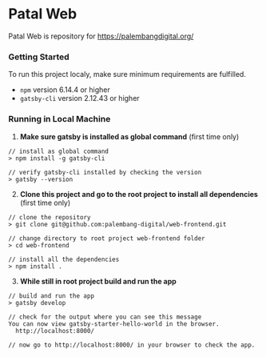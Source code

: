# Patal Web

Patal Web is repository for https://palembangdigital.org/

### Getting Started

To run this project localy, make sure minimum requirements are fulfilled.

- `npm` version 6.14.4 or higher
- `gatsby-cli` version 2.12.43 or higher

### Running in Local Machine

1. **Make sure gatsby is installed as global command** (first time only)

```
// install as global command
> npm install -g gatsby-cli

// verify gatsby-cli installed by checking the version
> gatsby --version

```

2. **Clone this project and go to the root project to install all dependencies** (first time only)

```
// clone the repository
> git clone git@github.com:palembang-digital/web-frontend.git

// change directory to root project web-frontend folder
> cd web-frontend

// install all the dependencies
> npm install .
```

3. **While still in root project build and run the app**

```
// build and run the app
> gatsby develop

// check for the output where you can see this message
You can now view gatsby-starter-hello-world in the browser.
  http://localhost:8000/

// now go to http://localhost:8000/ in your browser to check the app.
```
